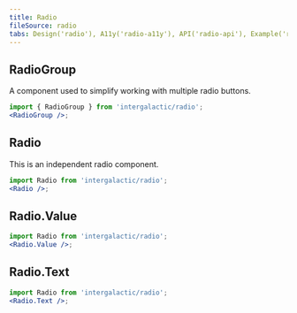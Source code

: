 ```yaml
---
title: Radio
fileSource: radio
tabs: Design('radio'), A11y('radio-a11y'), API('radio-api'), Example('radio-code'), Changelog('radio-changelog')
---
```


## RadioGroup

A component used to simplify working with multiple radio buttons.

```jsx
import { RadioGroup } from 'intergalactic/radio';
<RadioGroup />;
```

<TypesView type="RadioGroupProps" :types={...types} />

## Radio

This is an independent radio component.

```jsx
import Radio from 'intergalactic/radio';
<Radio />;
```

<TypesView type="RadioProps" :types={...types} />

## Radio.Value

```jsx
import Radio from 'intergalactic/radio';
<Radio.Value />;
```

<TypesView type="RadioValueProps" :types={...types} />

## Radio.Text

```jsx
import Radio from 'intergalactic/radio';
<Radio.Text />;
```

<script setup>import { data as types } from '@types.data.ts';</script>